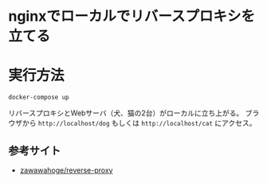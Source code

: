 # nginxでローカルでリバースプロキシを立てる

# 実行方法
```
docker-compose up
```
リバースプロキシとWebサーバ（犬、猫の2台）がローカルに立ち上がる。
ブラウザから `http://localhost/dog` もしくは `http://localhost/cat` にアクセス。


## 参考サイト
- [zawawahoge/reverse-proxy](https://github.com/zawawahoge/reverse-proxy)
